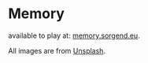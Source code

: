 # Memory
available to play at: [memory.sorgend.eu](https://memory.sorgend.eu/).

All images are from [Unsplash](https://unsplash.com/).

